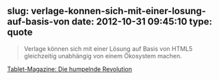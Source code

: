slug: verlage-konnen-sich-mit-einer-losung-auf-basis-von
date: 2012-10-31 09:45:10
type: quote
---

> Verlage können sich mit einer Lösung auf Basis von HTML5 gleichzeitig unabhängig von einem Ökosystem machen.

[Tablet-Magazine: Die humpelnde Revolution](http://netzwertig.com/2012/10/30/tablet-magazine-die-humpelnde-revolution/)
